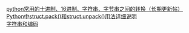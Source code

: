 [python常用的十进制、16进制、字符串、字节串之间的转换（长期更新帖）](https://blog.csdn.net/crylearner/article/details/38521685)<br>
[Python中struct.pack()和struct.unpack()用法详细说明](http://www.php.cn/python-tutorials-356984.html)<br>
[字符串和编码](https://www.liaoxuefeng.com/wiki/0014316089557264a6b348958f449949df42a6d3a2e542c000/001431664106267f12e9bef7ee14cf6a8776a479bdec9b9000)<br>